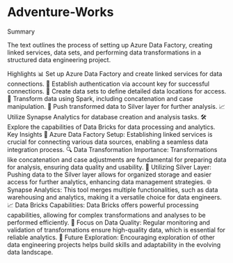 # Adventure-Works
Summary

The text outlines the process of setting up Azure Data Factory, creating linked services, data sets, and performing data transformations in a structured data engineering project.

Highlights
📊 Set up Azure Data Factory and create linked services for data connections.
🔗 Establish authentication via account key for successful connections.
📁 Create data sets to define detailed data locations for access.
🔄 Transform data using Spark, including concatenation and case manipulation.
🥇 Push transformed data to Silver layer for further analysis.
📈 Utilize Synapse Analytics for database creation and analysis tasks.
🛠️ Explore the capabilities of Data Bricks for data processing and analytics.
Key Insights
🔧 Azure Data Factory Setup: Establishing linked services is crucial for connecting various data sources, enabling a seamless data integration process.
🔍 Data Transformation Importance: Transformations like concatenation and case adjustments are fundamental for preparing data for analysis, ensuring data quality and usability.
💼 Utilizing Silver Layer: Pushing data to the Silver layer allows for organized storage and easier access for further analytics, enhancing data management strategies.
🌐 Synapse Analytics: This tool merges multiple functionalities, such as data warehousing and analytics, making it a versatile choice for data engineers.
📈 Data Bricks Capabilities: Data Bricks offers powerful processing capabilities, allowing for complex transformations and analyses to be performed efficiently.
🎯 Focus on Data Quality: Regular monitoring and validation of transformations ensure high-quality data, which is essential for reliable analytics.
🚀 Future Exploration: Encouraging exploration of other data engineering projects helps build skills and adaptability in the evolving data landscape.
